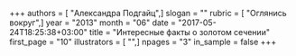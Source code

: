 +++
authors = [ "Александра Подгайц",]
slogan = ""
rubric = [ "Оглянись вокруг",]
year = "2013"
month = "06"
date = "2017-05-24T18:25:38+03:00"
title = "Интересные факты о золотом сечении"
first_page = "10"
illustrators = [ "",]
npages = "3"
in_sample = false
+++
